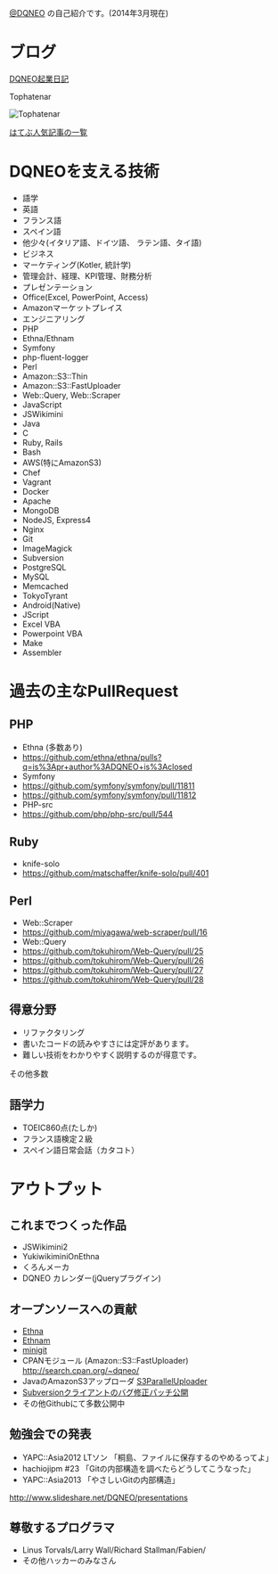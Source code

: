 [@DQNEO](http://twitter.com/DQNEO) の自己紹介です。(2014年3月現在)

# ブログ
[DQNEO起業日記](http://dqn.sakusakutto.jp/)

Tophatenar

![Tophatenar](http://tophatenar.com/chart/correlation_small/http://dqn.sakusakutto.jp/)

[はてぶ人気記事の一覧](http://b.hatena.ne.jp/entrylist?sort=count&url=http%3A%2F%2Fdqn.sakusakutto.jp%2F
)

# DQNEOを支える技術
* 語学
 * 英語
 * フランス語
 * スペイン語
 * 他少々(イタリア語、ドイツ語、 ラテン語、タイ語)
* ビジネス
 * マーケティング(Kotler, 統計学)
 * 管理会計、経理、KPI管理、財務分析
 * プレゼンテーション
 * Office(Excel, PowerPoint, Access)
 * Amazonマーケットプレイス
* エンジニアリング
 * PHP
  * Ethna/Ethnam
  * Symfony
  * php-fluent-logger
 * Perl
  * Amazon::S3::Thin
  * Amazon::S3::FastUploader
  * Web::Query, Web::Scraper
 * JavaScript
  * JSWikimini
 * Java
 * C
 * Ruby, Rails
 * Bash
 * AWS(特にAmazonS3)
 * Chef
 * Vagrant
 * Docker
 * Apache
 * MongoDB
 * NodeJS, Express4
 * Nginx
 * Git
 * ImageMagick
 * Subversion
 * PostgreSQL
 * MySQL
 * Memcached
 * TokyoTyrant
 * Android(Native)
 * JScript
 * Excel VBA
 * Powerpoint VBA
 * Make
 * Assembler


# 過去の主なPullRequest

## PHP
* Ethna (多数あり)
 * https://github.com/ethna/ethna/pulls?q=is%3Apr+author%3ADQNEO+is%3Aclosed
* Symfony
 * https://github.com/symfony/symfony/pull/11811
 * https://github.com/symfony/symfony/pull/11812
* PHP-src
 * https://github.com/php/php-src/pull/544
 
## Ruby
* knife-solo
 * https://github.com/matschaffer/knife-solo/pull/401

## Perl
* Web::Scraper
 * https://github.com/miyagawa/web-scraper/pull/16
* Web::Query
 * https://github.com/tokuhirom/Web-Query/pull/25
 * https://github.com/tokuhirom/Web-Query/pull/26
 * https://github.com/tokuhirom/Web-Query/pull/27
 * https://github.com/tokuhirom/Web-Query/pull/28


## 得意分野

* リファクタリング
* 書いたコードの読みやすさには定評があります。
* 難しい技術をわかりやすく説明するのが得意です。

その他多数

## 語学力
* TOEIC860点(たしか)
* フランス語検定２級
* スペイン語日常会話（カタコト）


# アウトプット

## これまでつくった作品

* JSWikimini2
* YukiwikiminiOnEthna
* くろんメーカ
* DQNEO カレンダー(jQueryプラグイン)

## オープンソースへの貢献
* [Ethna](https://github.com/ethna/ethna)
* [Ethnam](https://github.com/DQNEO/ethnam)
* [minigit](https://github.com/DQNEO/minigit)
* CPANモジュール (Amazon::S3::FastUploader) http://search.cpan.org/~dqneo/
* JavaのAmazonS3アップローダ [S3ParallelUploader](https://github.com/DQNEO/S3ParallelUploader)
* [Subversionクライアントのバグ修正パッチ公開](http://dqn.sakusakutto.jp/2012/05/svn_E235000_In_file_subversion_libsvn_wc_update_editor.c_line_1583%20.html)
* その他Githubにて多数公開中

## 勉強会での発表
* YAPC::Asia2012 LTソン 「桐島、ファイルに保存するのやめるってよ」
* hachiojipm #23 「Gitの内部構造を調べたらどうしてこうなった」
* YAPC::Asia2013 「やさしいGitの内部構造」

http://www.slideshare.net/DQNEO/presentations

## 尊敬するプログラマ
* Linus Torvals/Larry Wall/Richard Stallman/Fabien/
* その他ハッカーのみなさん
